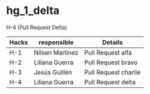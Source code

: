 # hg_1_delta
H-4 (Pull Request Delta)

|  Hacks  |    responsible |  Details  |  
|---------|----------------|-----------|
| H-1	    | Nilsen Martinez|Pull Request alfa  |
| H-2	    | Liliana Guerra |Pull Request bravo  |
| H-3	    | Jesús Guillén  |Pull Request charlie |
| H-4	    | Liliana Guerra |Pull Request delta  |
